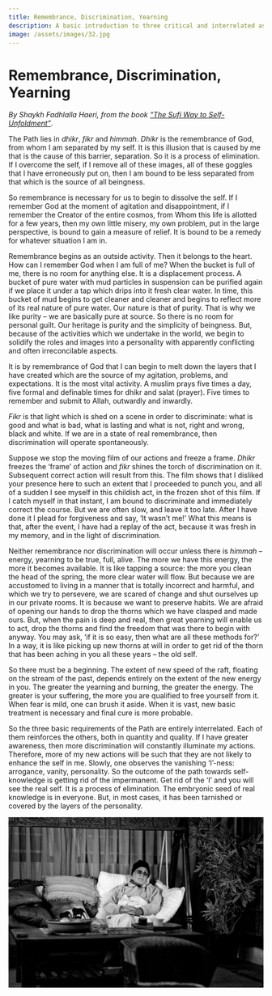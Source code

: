 ```yaml
---
title: Remembrance, Discrimination, Yearning
description: A basic introduction to three critical and interrelated aspects of The Path; remembrance, discrimination, and the energy that arises from yearning.
image: /assets/images/32.jpg
---
```


# Remembrance, Discrimination, Yearning

_By Shaykh Fadhlalla Haeri, from the book <a href="https://zahrapublications.pub/book-TheSufiWayToSelf-Unfoldment.php#bookTitle" target="_blank">“The Sufi Way to Self-Unfoldment”</a>_.

The Path lies in _dhikr_, _fikr_ and _himmah_. _Dhikr_ is the remembrance of God, from whom I am separated by my self. It is this illusion that is caused by me that is the cause of this barrier, separation. So it is a process of elimination. If I overcome the self, if I remove all of these images, all of these goggles that I have erroneously put on, then I am bound to be less separated from that which is the source of all beingness.

So remembrance is necessary for us to begin to dissolve the self. If I remember God at the moment of agitation and disappointment, if I remember the Creator of the entire cosmos, from Whom this life is allotted for a few years, then my own little misery, my own problem, put in the large perspective, is bound to gain a measure of relief. It is bound to be a remedy for whatever situation I am in.

Remembrance begins as an outside activity. Then it belongs to the heart. How can I remember God when I am full of me? When the bucket is full of me, there is no room for anything else. It is a displacement process. A bucket of pure water with mud particles in suspension can be purified again if we place it under a tap which drips into it fresh clear water. In time, this bucket of mud begins to get cleaner and cleaner and begins to reflect more of its real nature of pure water. Our nature is that of purity. That is why we like purity – we are basically pure at source. So there is no room for personal guilt. Our heritage is purity and the simplicity of beingness. But, because of the activities which we undertake in the world, we begin to solidify the roles and images into a personality with apparently conflicting and often irreconcilable aspects.

It is by remembrance of God that I can begin to melt down the layers that I have created which are the source of my agitation, problems, and expectations. It is the most vital activity. A muslim prays five times a day, five formal and definable times for dhikr and salat (prayer). Five times to remember and submit to Allah, outwardly and inwardly.

_Fikr_ is that light which is shed on a scene in order to discriminate: what is good and what is bad, what is lasting and what is not, right and wrong, black and white. If we are in a state of real remembrance, then discrimination will operate spontaneously.

Suppose we stop the moving film of our actions and freeze a frame. _Dhikr_ freezes the ‘frame’ of action and _fikr_ shines the torch of discrimination on it. Subsequent correct action will result from this. The film shows that I disliked your presence here to such an extent that I proceeded to punch you, and all of a sudden I see myself in this childish act, in the frozen shot of this film. If I catch myself in that instant, I am bound to discriminate and immediately correct the course. But we are often slow, and leave it too late. After I have done it I plead for forgiveness and say, ‘It wasn’t me!’ What this means is that, after the event, I have had a replay of the act, because it was fresh in my memory, and in the light of discrimination.

Neither remembrance nor discrimination will occur unless there is _himmah_ – energy, yearning to be true, full, alive. The more we have this energy, the more it becomes available. It is like tapping a source: the more you clean the head of the spring, the more clear water will flow. But because we are accustomed to living in a manner that is totally incorrect and harmful, and which we try to persevere, we are scared of change and shut ourselves up in our private rooms. It is because we want to preserve habits. We are afraid of opening our hands to drop the thorns which we have clasped and made ours. But, when the pain is deep and real, then great yearning will enable us to act, drop the thorns and find the freedom that was there to begin with anyway. You may ask, ‘if it is so easy, then what are all these methods for?’ In a way, it is like picking up new thorns at will in order to get rid of the thorn that has been aching in you all these years – the old self.

So there must be a beginning. The extent of new speed of the raft, floating on the stream of the past, depends entirely on the extent of the new energy in you. The greater the yearning and burning, the greater the energy. The greater is your suffering, the more you are qualified to free yourself from it. When fear is mild, one can brush it aside. When it is vast, new basic treatment is necessary and final cure is more probable.

So the three basic requirements of the Path are entirely interrelated. Each of them reinforces the others, both in quantity and quality. If I have greater awareness, then more discrimination will constantly illuminate my actions. Therefore, more of my new actions will be such that they are not likely to enhance the self in me. Slowly, one observes the vanishing ‘I’-ness: arrogance, vanity, personality. So the outcome of the path towards self-knowledge is getting rid of the impermanent. Get rid of the ‘I’ and you will see the real self. It is a process of elimination. The embryonic seed of real knowledge is in everyone. But, in most cases, it has been tarnished or covered by the layers of the personality.

![Always remembering](./img/sfh_dhikr.jpg)